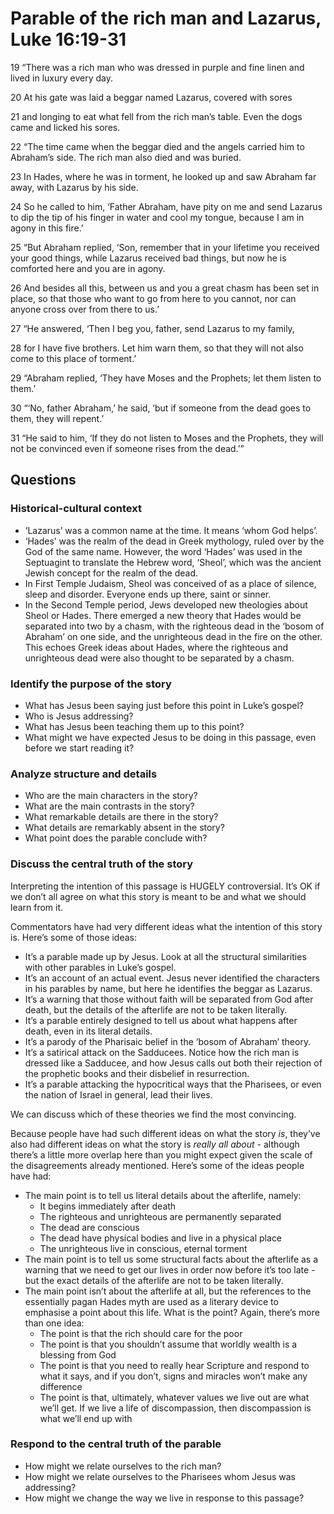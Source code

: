 # Parable of the rich man and Lazarus, Luke 16:19-31

19 “There was a rich man who was dressed in purple and fine linen and lived in luxury every day.

20 At his gate was laid a beggar named Lazarus, covered with sores

21 and longing to eat what fell from the rich man’s table. Even the dogs came and licked his sores.

22 “The time came when the beggar died and the angels carried him to Abraham’s side. The rich man also died and was buried.

23 In Hades, where he was in torment, he looked up and saw Abraham far away, with Lazarus by his side.

24 So he called to him, ‘Father Abraham, have pity on me and send Lazarus to dip the tip of his finger in water and cool my tongue, because I am in agony in this fire.’

25 “But Abraham replied, ‘Son, remember that in your lifetime you received your good things, while Lazarus received bad things, but now he is comforted here and you are in agony.

26 And besides all this, between us and you a great chasm has been set in place, so that those who want to go from here to you cannot, nor can anyone cross over from there to us.’

27 “He answered, ‘Then I beg you, father, send Lazarus to my family,

28 for I have five brothers. Let him warn them, so that they will not also come to this place of torment.’

29 “Abraham replied, ‘They have Moses and the Prophets; let them listen to them.’

30 “‘No, father Abraham,’ he said, ‘but if someone from the dead goes to them, they will repent.’

31 “He said to him, ‘If they do not listen to Moses and the Prophets, they will not be convinced even if someone rises from the dead.’”

## Questions

### Historical-cultural context

* ‘Lazarus’ was a common name at the time. It means ‘whom God helps’.
* ‘Hades’ was the realm of the dead in Greek mythology, ruled over by the God
  of the same name. However, the word ‘Hades’ was used in the Septuagint to
  translate the Hebrew word, ‘Sheol’, which was the ancient Jewish concept for
  the realm of the dead.
* In First Temple Judaism, Sheol was conceived of as a place of silence, sleep
  and disorder. Everyone ends up there, saint or sinner.
* In the Second Temple period, Jews developed new theologies about Sheol
  or Hades. There emerged a new theory that Hades would be separated into two
  by a chasm, with the righteous dead in the ‘bosom of Abraham’ on one side,
  and the unrighteous dead in the fire on the other. This echoes Greek ideas
  about Hades, where the righteous and unrighteous dead were also thought to be
  separated by a chasm.

### Identify the purpose of the story

* What has Jesus been saying just before this point in Luke’s gospel?
* Who is Jesus addressing?
* What has Jesus been teaching them up to this point?
* What might we have expected Jesus to be doing in this passage, even before we
  start reading it?

### Analyze structure and details

* Who are the main characters in the story?
* What are the main contrasts in the story?
* What remarkable details are there in the story?
* What details are remarkably absent in the story?
* What point does the parable conclude with?

### Discuss the central truth of the story

Interpreting the intention of this passage is HUGELY controversial. It’s OK if
we don’t all agree on what this story is meant to be and what we should learn
from it.

Commentators have had very different ideas what the intention of this story is.
Here’s some of those ideas:

- It’s a parable made up by Jesus. Look at all the structural similarities
  with other parables in Luke’s gospel.
- It’s an account of an actual event. Jesus never identified the characters
  in his parables by name, but here he identifies the beggar as Lazarus.
- It’s a warning that those without faith will be separated from God after
  death, but the details of the afterlife are not to be taken literally.
- It’s a parable entirely designed to tell us about what happens after death,
  even in its literal details.
- It’s a parody of the Pharisaic belief in the ‘bosom of Abraham’ theory.
- It’s a satirical attack on the Sadducees. Notice how the rich man is
  dressed like a Sadducee, and how Jesus calls out both their rejection of the
  prophetic books and their disbelief in resurrection.
- It’s a parable attacking the hypocritical ways that the Pharisees, or even the
  nation of Israel in general, lead their lives.

We can discuss which of these theories we find the most convincing.

Because people have had such different ideas on what the story _is_, they’ve
also had different ideas on what the story is _really all about_ - although
there’s a little more overlap here than you might expect given the scale of the
disagreements already mentioned. Here’s some of the ideas people have had:

- The main point is to tell us literal details about the afterlife, namely:
  - It begins immediately after death
  - The righteous and unrighteous are permanently separated
  - The dead are conscious
  - The dead have physical bodies and live in a physical place
  - The unrighteous live in conscious, eternal torment
- The main point is to tell us some structural facts about the afterlife as a
  warning that we need to get our lives in order now before it’s too late - but
  the exact details of the afterlife are not to be taken literally.
- The main point isn’t about the afterlife at all, but the references to the
  essentially pagan Hades myth are used as a literary device to emphasise a
  point about this life. What is the point? Again, there’s more than one idea:
  - The point is that the rich should care for the poor
  - The point is that you shouldn’t assume that worldly wealth is a blessing
    from God
  - The point is that you need to really hear Scripture and respond to what it
    says, and if you don’t, signs and miracles won’t make any difference
  - The point is that, ultimately, whatever values we live out are what we’ll
    get. If we live a life of discompassion, then discompassion is what we’ll
    end up with

### Respond to the central truth of the parable

* How might we relate ourselves to the rich man?
* How might we relate ourselves to the Pharisees whom Jesus was addressing?
* How might we change the way we live in response to this passage?

